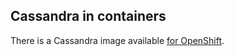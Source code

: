 ## Cassandra in containers

There is a Cassandra image available
[for OpenShift](https://github.com/sclorg/cassandra-container).
